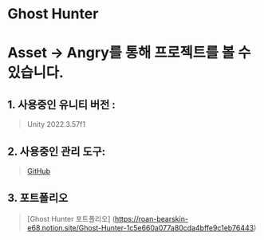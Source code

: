 
# Ghost Hunter

# Asset -> Angry를 통해 프로젝트를 볼 수 있습니다.

## 1. 사용중인 유니티 버전 : 
> Unity 2022.3.57f1
## 2. 사용중인 관리 도구: 
> [GitHub](https://github.com/Jocastle98/Ghost_Hunter)
## 3. 포트폴리오 
> [Ghost Hunter 포트폴리오] (https://roan-bearskin-e68.notion.site/Ghost-Hunter-1c5e660a077a80cda4bffe9c1eb76443)
